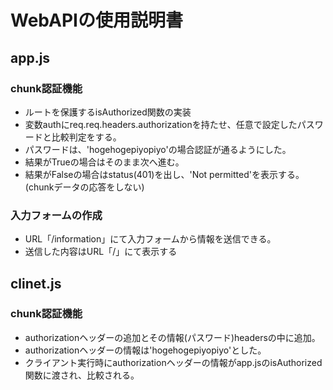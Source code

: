 # WebAPIの使用説明書
## app.js
### chunk認証機能
* ルートを保護するisAuthorized関数の実装
* 変数authにreq.req.headers.authorizationを持たせ、任意で設定したパスワードと比較判定をする。
* パスワードは、'hogehogepiyopiyo'の場合認証が通るようにした。
* 結果がTrueの場合はそのまま次へ進む。
* 結果がFalseの場合はstatus(401)を出し、'Not permitted'を表示する。(chunkデータの応答をしない)
### 入力フォームの作成
* URL「/information」にて入力フォームから情報を送信できる。
* 送信した内容はURL「/」にて表示する

## clinet.js
### chunk認証機能
* authorizationヘッダーの追加とその情報(パスワード)headersの中に追加。
* authorizationヘッダーの情報は'hogehogepiyopiyo'とした。
* クライアント実行時にauthorizationヘッダーの情報がapp.jsのisAuthorized関数に渡され、比較される。